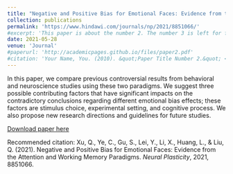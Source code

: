 ```yaml
---
title: "Negative and Positive Bias for Emotional Faces: Evidence from the Attention and Working Memory Paradigms"
collection: publications
permalink: 'https://www.hindawi.com/journals/np/2021/8851066/'
#excerpt: 'This paper is about the number 2. The number 3 is left for future work.'
date: 2021-05-28
venue: 'Journal'
#paperurl: 'http://academicpages.github.io/files/paper2.pdf'
#citation: 'Your Name, You. (2010). &quot;Paper Title Number 2.&quot; <i>Journal 1</i>. 1(2).'
---
```

In this paper, we compare previous controversial results from behavioral and neuroscience studies using these two paradigms. We suggest three possible contributing factors that have significant impacts on the contradictory conclusions regarding different emotional bias effects; these factors are stimulus choice, experimental setting, and cognitive process. We also propose new research directions and guidelines for future studies.

[Download paper here](http://academicpages.github.io/files/paper2.pdf)

Recommended citation: Xu, Q., Ye, C., Gu, S., Lei, Y., Li, X., Huang, L., & Liu, Q. (2021). Negative and Positive Bias for Emotional Faces: Evidence from the Attention and Working Memory Paradigms. <i>Neural Plasticity</i>, 2021, 8851066.
